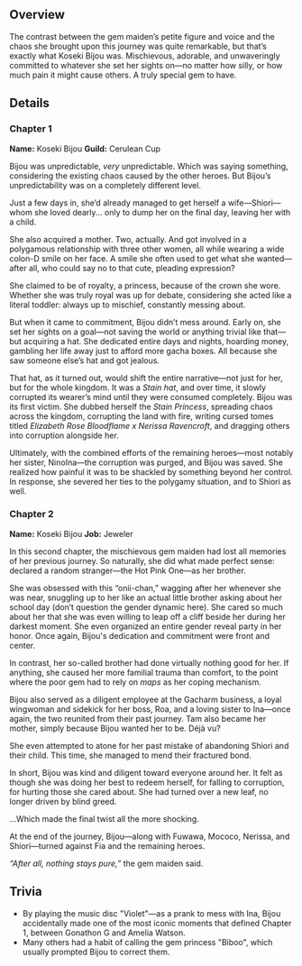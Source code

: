 <!-- title: Koseki Bijou -->
<!-- quote: Wooden shovel. -->
<!-- chapters: -1 -->
<!-- images: (Bijou's Chapter 1 Profile), (Bijou holding up her Revelation), (Bijou griefing over her rock comrades), (Bijou's Chapter 2 Profile), (Bijou turning against Fia) -->
<!-- model: false -->

## Overview

The contrast between the gem maiden’s petite figure and voice and the chaos she brought upon this journey was quite remarkable, but that’s exactly what Koseki Bijou was. Mischievous, adorable, and unwaveringly committed to whatever she set her sights on—no matter how silly, or how much pain it might cause others. A truly special gem to have.

## Details

### Chapter 1

**Name:** Koseki Bijou
**Guild:** Cerulean Cup

Bijou was unpredictable, _very_ unpredictable. Which was saying something, considering the existing chaos caused by the other heroes. But Bijou’s unpredictability was on a completely different level.

Just a few days in, she’d already managed to get herself a wife—Shiori—whom she loved dearly... only to dump her on the final day, leaving her with a child.

She also acquired a mother. Two, actually. And got involved in a polygamous relationship with three other women, all while wearing a wide colon-D smile on her face. A smile she often used to get what she wanted—after all, who could say no to that cute, pleading expression?

She claimed to be of royalty, a princess, because of the crown she wore. Whether she was truly royal was up for debate, considering she acted like a literal toddler: always up to mischief, constantly messing about.

But when it came to commitment, Bijou didn’t mess around. Early on, she set her sights on a goal—not saving the world or anything trivial like that—but acquiring a hat. She dedicated entire days and nights, hoarding money, gambling her life away just to afford more gacha boxes. All because she saw someone else’s hat and got jealous.

That hat, as it turned out, would shift the entire narrative—not just for her, but for the whole kingdom. It was a _Stain hat_, and over time, it slowly corrupted its wearer’s mind until they were consumed completely. Bijou was its first victim. She dubbed herself the _Stain Princess_, spreading chaos across the kingdom, corrupting the land with fire, writing cursed tomes titled _Elizabeth Rose Bloodflame x Nerissa Ravencroft_, and dragging others into corruption alongside her.

Ultimately, with the combined efforts of the remaining heroes—most notably her sister, NinoIna—the corruption was purged, and Bijou was saved. She realized how painful it was to be shackled by something beyond her control. In response, she severed her ties to the polygamy situation, and to Shiori as well.

### Chapter 2

**Name:** Koseki Bijou
**Job:** Jeweler

In this second chapter, the mischievous gem maiden had lost all memories of her previous journey. So naturally, she did what made perfect sense: declared a random stranger—the Hot Pink One—as her brother.

She was obsessed with this “onii-chan,” wagging after her whenever she was near, snuggling up to her like an actual little brother asking about her school day (don’t question the gender dynamic here). She cared so much about her that she was even willing to leap off a cliff beside her during her darkest moment. She even organized an entire gender reveal party in her honor. Once again, Bijou's dedication and commitment were front and center.

In contrast, her so-called brother had done virtually nothing good for her. If anything, she caused her more familial trauma than comfort, to the point where the poor gem had to rely on _maps_ as her coping mechanism.

Bijou also served as a diligent employee at the Gacharm business, a loyal wingwoman and sidekick for her boss, Roa, and a loving sister to Ina—once again, the two reunited from their past journey. Tam also became her mother, simply because Bijou wanted her to be. Déjà vu?

She even attempted to atone for her past mistake of abandoning Shiori and their child. This time, she managed to mend their fractured bond.

In short, Bijou was kind and diligent toward everyone around her. It felt as though she was doing her best to redeem herself, for falling to corruption, for hurting those she cared about. She had turned over a new leaf, no longer driven by blind greed.

…Which made the final twist all the more shocking.

At the end of the journey, Bijou—along with Fuwawa, Mococo, Nerissa, and Shiori—turned against Fia and the remaining heroes.

_“After all, nothing stays pure,”_ the gem maiden said.

## Trivia

- By playing the music disc "Violet"—as a prank to mess with Ina, Bijou accidentally made one of the most iconic moments that defined Chapter 1, between Gonathon G and Amelia Watson.
- Many others had a habit of calling the gem princess "Biboo", which usually prompted Bijou to correct them.
